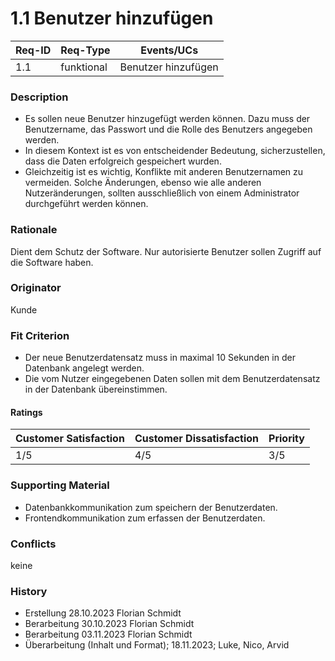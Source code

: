 # 1.1 Benutzer hinzufügen

| Req-ID | Req-Type | Events/UCs |
|--------|----------|------------|
| 1.1    | funktional | Benutzer hinzufügen |

### Description
- Es sollen neue Benutzer hinzugefügt werden können. Dazu muss der Benutzername, das Passwort und die Rolle des Benutzers angegeben werden.
- In diesem Kontext ist es von entscheidender Bedeutung, sicherzustellen, dass die Daten erfolgreich gespeichert wurden.
- Gleichzeitig ist es wichtig, Konflikte mit anderen Benutzernamen zu vermeiden. Solche Änderungen, ebenso wie alle anderen Nutzeränderungen, sollten ausschließlich von einem Administrator durchgeführt werden können.

### Rationale
Dient dem Schutz der Software. Nur autorisierte Benutzer sollen Zugriff auf die Software haben.

### Originator
Kunde 

### Fit Criterion
- Der neue Benutzerdatensatz muss in maximal 10 Sekunden in der Datenbank angelegt werden.
- Die vom Nutzer eingegebenen Daten sollen mit dem Benutzerdatensatz in der Datenbank übereinstimmen.

#### Ratings
| Customer Satisfaction | Customer Dissatisfaction | Priority |
|-----------------------|--------------------------|----------|
| 1/5                   | 4/5                      | 3/5      |

### Supporting Material
- Datenbankkommunikation zum speichern der Benutzerdaten.
- Frontendkommunikation zum erfassen der Benutzerdaten.

### Conflicts
keine

### History
- Erstellung 28.10.2023 Florian Schmidt
- Berarbeitung 30.10.2023 Florian Schmidt
- Berarbeitung 03.11.2023 Florian Schmidt
- Überarbeitung (Inhalt und Format); 18.11.2023; Luke, Nico, Arvid